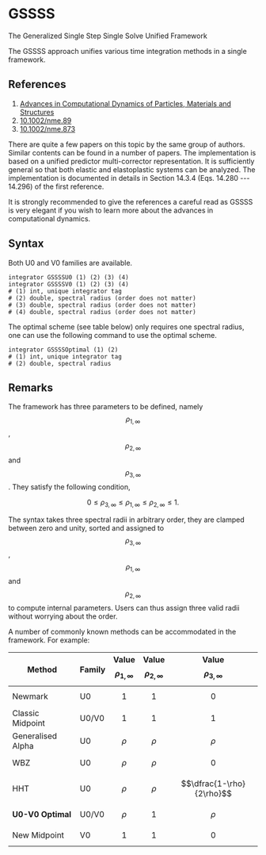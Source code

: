 # GSSSS

The Generalized Single Step Single Solve Unified Framework

The GSSSS approach unifies various time integration methods in a single framework.

## References

1. [Advances in Computational Dynamics of Particles, Materials and Structures](https://www.wiley.com/en-us/Advances+in+Computational+Dynamics+of+Particles%2C+Materials+and+Structures-p-9780470749807)
2. [10.1002/nme.89](https://doi.org/10.1002/nme.89)
3. [10.1002/nme.873](https://doi.org/10.1002/nme.873)

There are quite a few papers on this topic by the same group of authors. Similar contents can be found in a number of
papers. The implementation is based on a unified predictor multi-corrector representation. It is sufficiently general so
that both elastic and elastoplastic systems can be analyzed. The implementation is documented in details in Section
14.3.4 (Eqs. 14.280 --- 14.296) of the first reference.

It is strongly recommended to give the references a careful read as GSSSS is very elegant if you wish to learn more
about the advances in computational dynamics.

## Syntax

Both U0 and V0 families are available.

```
integrator GSSSSU0 (1) (2) (3) (4)
integrator GSSSSV0 (1) (2) (3) (4)
# (1) int, unique integrator tag
# (2) double, spectral radius (order does not matter)
# (3) double, spectral radius (order does not matter)
# (4) double, spectral radius (order does not matter)
```

The optimal scheme (see table below) only requires one spectral radius, one can use the following command to use the 
optimal scheme.

```text
integrator GSSSSOptimal (1) (2)
# (1) int, unique integrator tag
# (2) double, spectral radius
```

## Remarks

The framework has three parameters to be defined, namely $$\rho_{1,\infty}$$, $$\rho_{2,\infty}$$ and $$\rho_
{3,\infty}$$. They satisfy the following condition,

$$
0\leqslant\rho_{3,\infty}\leqslant\rho_{1,\infty}\leqslant\rho_{2,\infty}\leqslant1.
$$

The syntax takes three spectral radii in arbitrary order, they are clamped between zero and unity, sorted and assigned
to $$\rho_{3,\infty}$$, $$\rho_{1,\infty}$$ and $$\rho_{2,\infty}$$ to compute internal parameters. Users can thus
assign three valid radii without worrying about the order.

A number of commonly known methods can be accommodated in the framework. For example:

| Method            | Family | Value $$\rho_{1,\infty}$$ | Value $$\rho_{2,\infty}$$ | Value $$\rho_{3,\infty}$$ |
|-------------------|--------|---------------------------|---------------------------|---------------------------|
| Newmark           | U0     | $$1$$                     | $$1$$                     | $$0$$                     |
| Classic Midpoint  | U0/V0  | $$1$$                     | $$1$$                     | $$1$$                     |
| Generalised Alpha | U0     | $$\rho$$                  | $$\rho$$                  | $$\rho$$                  |
| WBZ               | U0     | $$\rho$$                  | $$\rho$$                  | $$0$$                     |
| HHT               | U0     | $$\rho$$                  | $$\rho$$                  | $$\dfrac{1-\rho}{2\rho}$$ |
| **U0-V0 Optimal** | U0/V0  | $$\rho$$                  | $$1$$                     | $$\rho$$                  |
| New Midpoint      | V0     | $$1$$                     | $$1$$                     | $$0$$                     |
